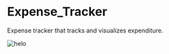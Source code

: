 # Expense_Tracker

Expense tracker that tracks and visualizes expenditure. 

![helo](https://github.com/[YashM8]/[Expense_Tracker_]/blob/[branch]/screenshot.png)
